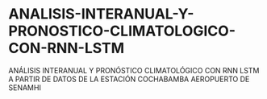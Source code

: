 # ANALISIS-INTERANUAL-Y-PRONOSTICO-CLIMATOLOGICO-CON-RNN-LSTM
ANÁLISIS INTERANUAL Y PRONÓSTICO CLIMATOLÓGICO CON RNN LSTM A PARTIR DE DATOS DE LA ESTACIÓN COCHABAMBA AEROPUERTO DE SENAMHI 
